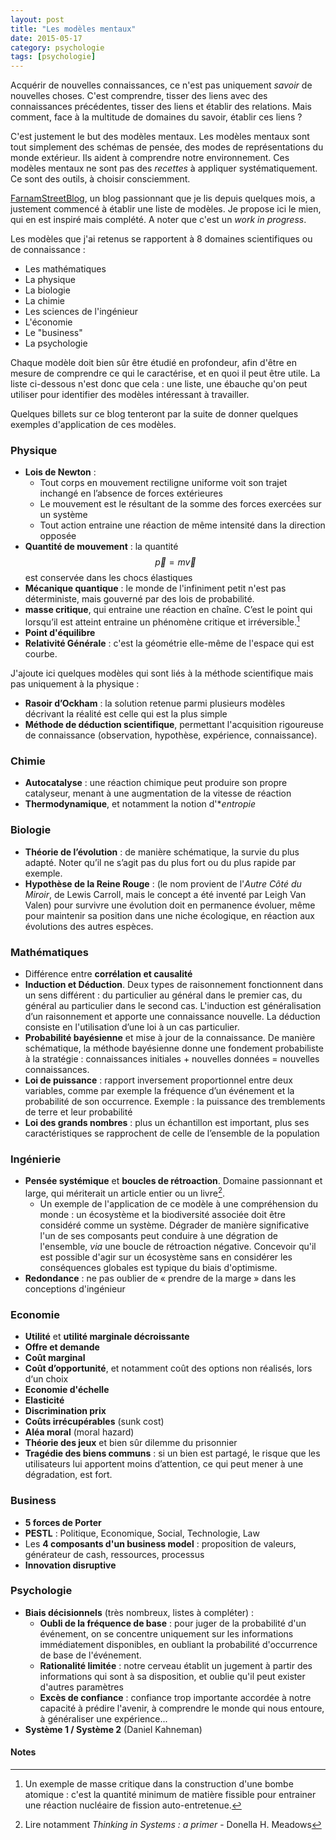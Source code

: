 ```yaml
---
layout: post
title: "Les modèles mentaux"
date: 2015-05-17
category: psychologie
tags: [psychologie]
---
```


Acquérir de nouvelles connaissances, ce n'est pas uniquement *savoir* de nouvelles choses. C'est comprendre, tisser des liens avec des connaissances précédentes, tisser des liens et établir des relations. Mais comment, face à la multitude de domaines du savoir, établir ces liens ?

C'est justement le but des modèles mentaux. Les modèles mentaux sont tout simplement des schémas de pensée, des modes de représentations du monde extérieur. Ils aident à comprendre notre environnement. Ces modèles mentaux ne sont pas des _recettes_ à appliquer systématiquement. Ce sont des outils, à choisir consciemment.
<!--more-->

[FarnamStreetBlog](http://www.farnamstreetblog.com/), un blog passionnant que je lis depuis quelques mois, a justement commencé à établir une liste de modèles. Je propose ici le mien, qui en est inspiré mais complété. A noter que c'est un *work in progress*.

Les modèles que j'ai retenus se rapportent à 8 domaines scientifiques ou de connaissance :

* Les mathématiques
* La physique
* La biologie
* La chimie
* Les sciences de l'ingénieur
* L'économie
* Le "business"
* La psychologie

Chaque modèle doit bien sûr être étudié en profondeur, afin d'être en mesure de comprendre ce qui le caractérise, et en quoi il peut être utile. La liste ci-dessous n'est donc que cela : une liste, une ébauche qu'on peut utiliser pour identifier des modèles intéressant à travailler.

Quelques billets sur ce blog tenteront par la suite de donner quelques exemples d'application de ces modèles.

### Physique
* **Lois de Newton** :
	* Tout corps en mouvement rectiligne uniforme voit son trajet inchangé en l’absence de forces extérieures
	* Le mouvement est le résultant de la somme des forces exercées sur un système
	* Tout action entraine une réaction de même intensité dans la direction opposée 
* **Quantité de mouvement** : la quantité <span>$$\vec p = m \vec v$$</span> est conservée dans les chocs élastiques
* **Mécanique quantique** : le monde de l'infiniment petit n'est pas déterministe, mais gouverné par des lois de probabilité.
* **masse critique**, qui entraine une réaction en chaîne. C’est le point qui lorsqu’il est atteint entraine un phénomène critique et irréversible.[^1]
* **Point d'équilibre**
* **Relativité Générale** : c'est la géométrie elle-même de l'espace qui est courbe.

J'ajoute ici quelques modèles qui sont liés à la méthode scientifique mais pas uniquement à la physique :

* **Rasoir d’Ockham** : la solution retenue parmi plusieurs modèles décrivant la réalité est celle qui est la plus simple
* **Méthode de déduction scientifique**, permettant l'acquisition rigoureuse de connaissance (observation, hypothèse, expérience, connaissance).



### Chimie
* **Autocatalyse** : une réaction chimique peut produire son propre catalyseur, menant à une augmentation de la vitesse de réaction
* **Thermodynamique**, et notamment la notion d'**entropie*

### Biologie
* **Théorie de l’évolution** : de manière schématique, la survie du plus adapté. Noter qu’il ne s’agit pas du plus fort ou du plus rapide par exemple. 
* **Hypothèse de la Reine Rouge** : (le nom provient de l'*Autre Côté du Miroir*, de Lewis Carroll, mais le concept a été inventé par Leigh Van Valen) pour survivre une évolution doit en permanence évoluer, même pour maintenir  sa position dans une niche écologique, en réaction aux évolutions des autres espèces.

### Mathématiques
* Différence entre **corrélation et causalité**
* **Induction et Déduction**. Deux types de raisonnement fonctionnent dans un sens différent : du particulier au général dans le premier cas, du général au particulier dans le second cas.
L'induction est généralisation d’un raisonnement et apporte une connaissance nouvelle. La déduction consiste en l'utilisation d’une loi à un cas particulier.
* **Probabilité bayésienne** et mise à jour de la connaissance. De manière schématique, la méthode bayésienne donne une fondement probabiliste à la stratégie : connaissances initiales + nouvelles données = nouvelles connaissances. 
* **Loi de puissance** : rapport inversement proportionnel entre deux variables, comme par exemple  la fréquence d’un événement et la probabilité de son occurrence. Exemple : la puissance des tremblements de terre et leur probabilité
* **Loi des grands nombres** : plus un échantillon est important, plus ses caractéristiques se rapprochent de celle de l’ensemble de la population

### Ingénierie
* **Pensée systémique** et **boucles de rétroaction**. Domaine passionnant et large, qui mériterait un article entier ou un livre[^2].
	* Un exemple de l'application de ce modèle à une compréhension du monde : un écosystème et la biodiversité associée doit être considéré comme un système. Dégrader de manière significative l'un de ses composants peut conduire à une dégration de l'ensemble, *via*  une boucle de rétroaction négative. Concevoir qu'il est possible d'agir sur un écosystème sans en considérer les conséquences globales est typique du biais d'optimisme.
* **Redondance** : ne pas oublier de « prendre de la marge » dans les conceptions d'ingénieur

### Economie
* **Utilité** et **utilité marginale décroissante**
* **Offre et demande**
* **Coût marginal**
* **Coût d’opportunité**, et notamment coût des options non réalisés, lors d‘un choix
* **Economie d'échelle**
* **Elasticité**
* **Discrimination prix**
* **Coûts irrécupérables** (sunk cost)
* **Aléa moral** (moral hazard)
* **Théorie des jeux** et bien sûr dilemme du prisonnier
* **Tragédie des biens communs** : si un bien est partagé, le risque que les utilisateurs lui apportent moins d’attention, ce qui peut mener à une dégradation, est fort.

### Business
* **5 forces de Porter**
* **PESTL** : Politique, Economique, Social, Technologie, Law
* Les **4 composants d'un business model** : proposition de valeurs, générateur de cash, ressources, processus
* **Innovation disruptive**

### Psychologie
* **Biais décisionnels** (très nombreux, listes à compléter) :
	* **Oubli de la fréquence de base** : pour juger de la probabilité d'un événement, on se concentre uniquement sur les informations immédiatement disponibles, en oubliant la probabilité d'occurrence de base de l'événement.
	* **Rationalité limitée** : notre cerveau établit un jugement à partir des informations qui sont à sa disposition, et oublie qu'il peut exister d'autres paramètres
	* **Excès de confiance** : confiance trop importante accordée à notre capacité à prédire l'avenir, à comprendre le monde qui nous entoure, à généraliser une expérience...
* **Système 1 / Système 2** (Daniel Kahneman)


#### Notes
[^1]: Un exemple de masse critique dans la construction d'une bombe atomique : c'est la quantité minimum de matière fissible pour entrainer une réaction nucléaire de fission auto-entretenue. 
[^2]: Lire notamment *Thinking in Systems : a primer* - Donella H. Meadows
